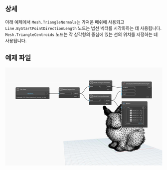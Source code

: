 ## 상세
아래 예제에서 `Mesh.TriangleNormals`는 가져온 메쉬에 사용되고 `Line.ByStartPointDirectionLength` 노드는 법선 벡터를 시각화하는 데 사용됩니다. `Mesh.TriangleCentroids` 노드는 각 삼각형의 중심에 있는 선의 위치를 지정하는 데 사용됩니다.

## 예제 파일

![Example](./Autodesk.DesignScript.Geometry.Mesh.TriangleNormals_img.jpg)
